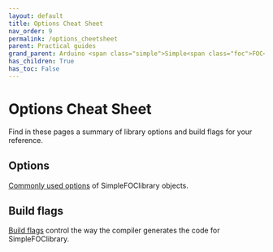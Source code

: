 ```yaml
---
layout: default
title: Options Cheat Sheet
nav_order: 9
permalink: /options_cheetsheet
parent: Practical guides
grand_parent: Arduino <span class="simple">Simple<span class="foc">FOC</span>library</span>
has_children: True
has_toc: False
---
```



# Options Cheat Sheet 

Find in these pages a summary of library options and build flags for your reference.

## Options

[Commonly used options](cheatsheet/options_reference) of <span class="simple">Simple<span class="foc">FOC</span>library</span> objects.

## Build flags

[Build flags](cheatsheet/build_flags) control the way the compiler generates the code for <span class="simple">Simple<span class="foc">FOC</span>library</span>.

